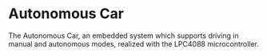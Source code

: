# Autonomous Car
The Autonomous Car, an embedded system which supports driving in manual and autonomous modes, realized with the LPC4088 microcontroller.
